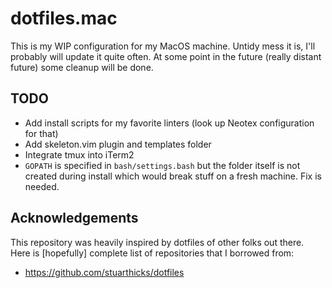dotfiles.mac
============
This is my WIP configuration for my MacOS machine. Untidy mess it is, I'll
probably will update it quite often. At some point in the future (really
distant future) some cleanup will be done.

TODO
----
* Add install scripts for my favorite linters (look up Neotex configuration for
  that)
* Add skeleton.vim plugin and templates folder
* Integrate tmux into iTerm2
* `GOPATH` is specified in `bash/settings.bash` but the folder itself is not
  created during install which would break stuff on a fresh machine. Fix is
  needed.


Acknowledgements
----------------
This repository was heavily inspired by dotfiles of other folks out there.
Here is [hopefully] complete list of repositories that I borrowed from:

* https://github.com/stuarthicks/dotfiles
